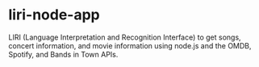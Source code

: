 # liri-node-app
LIRI (Language Interpretation and Recognition Interface) to get songs, concert information, and movie information using node.js and the OMDB, Spotify, and Bands in Town APIs.
